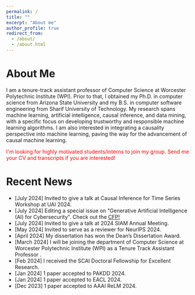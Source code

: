 ```yaml
---
permalink: /
title: ""
excerpt: "About me"
author_profile: true
redirect_from: 
  - /about/
  - /about.html
---
```


About Me
======
I am a tenure-track assistant professor of Computer Science at Worcester Polytechnic Institute (WPI). Prior to that, I obtained my Ph.D. in computer science from Arizona State University and my B.S. in computer software engineering from Sharif University of Technology. 
My research spans machine learning, artificial intelligence, causal inference, and data mining, with a specific focus on developing trustworthy and responsible machine learning algorithms.  I am also interested in integrating a causality perspective into machine learning, paving the way for the advancement of causal machine learning.


<p style="color: red;"> I'm looking for highly motivated students/interns to join my group. Send me your CV and transcripts if you are interested!</p>


Recent News
======
- [July 2024] Invited to give a talk at Causal Inference for Time Series Workshop at UAI 2024.
- [July 2024] Editing a special issue on "Generative Artificial Intelligence (AI) for Cybersecurity". Check out the <a href="[https://www.mdpi.com/journal/futureinternet/special_issues/644S30T3GW](https://www.mdpi.com/journal/futureinternet/special_issues/644S30T3GW">CFP!</a>
- [July 2024] Invited to give a talk at 2024 SIAM Annual Meeting.
- [May 2024] Invited to serve as a reviewer for NeurIPS 2024.
- [April 2024] My dissertation has won the Dean’s Dissertation Award.
- [March 2024] I will be joining the department of Computer Science at Worcester Polytechnic Institute (WPI) as a Tenure Track Assistant Professor .
- [Feb 2024] I received the SCAI Doctoral Fellowship for Excellent Research.
- [Jan 2024] 1 paper accepted to PAKDD 2024.
- [Jan 2024] 1 paper accepted to EACL 2024.
- [Dec 2023] 1 paper accepted to AAAI ReLM 2024.

<script data-name="BMC-Widget" data-cfasync="false" src="https://cdnjs.buymeacoffee.com/1.0.0/widget.prod.min.js" data-id="kashuyamazk" data-description="Support me on Buy me a coffee!" data-message="" data-color="#40DCA5" data-position="Right" data-x_margin="18" data-y_margin="18"></script>


<!--
- Jun 2021. Served as a TA for Google Applied Machine Learning Intensive (AMLI).
- Jan 11, 2021. Joined [AICV lab](https://uark-aicv.github.io/) as a research assistant.
- Dec 18, 2020. Obtained BS from the University of Arkansas with *Summa Cum Laude*. 
- Sep 6, 2019. *My first* co-authored paper is accepted to [SPIE](https://www.spiedigitallibrary.org/conference-proceedings-of-spie/11220/2551313/Minimally-invasive-intraperitoneal-photodynamic-therapy-using-a-new-soft-robot/10.1117/12.2551313.short).
- Nov 30, 2017. Initiated as a member of [Tau Beta Pi](https://www.tbp.org/recruit/recruitHome.cfm), the Engineering Honor Society.
- Nov 28, 2017. Received [CSWA](/files/CSWA_kyamazak_email_uark_edu.pdf) in mechanical design.
- Aug 22, 2016. Started school at the University of Arkansas, Fayetteville.
- Aug 2014. Joined Summer Program at Harvard University.
-->
